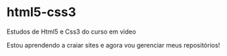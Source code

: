 # html5-css3
 Estudos de Html5 e Css3 do curso em video

 Estou aprendendo a craiar sites e agora vou gerenciar meus repositórios!
